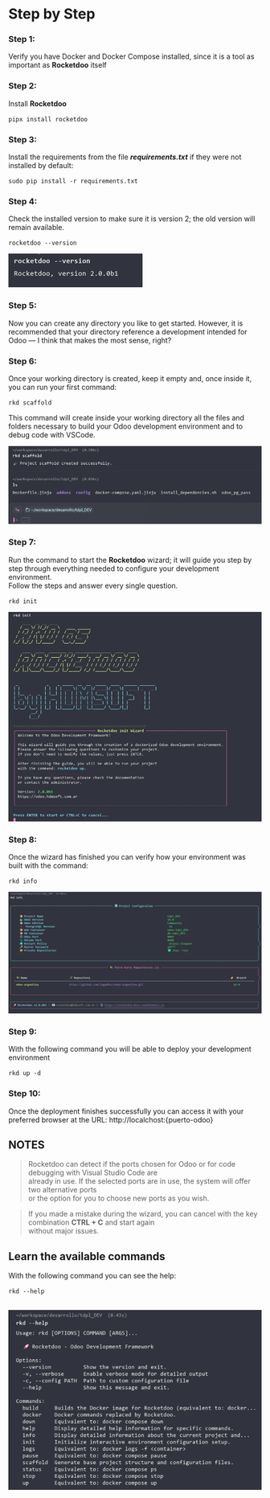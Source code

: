 # Step by Step

### Step 1:

Verify you have Docker and Docker Compose installed, since it is a tool as important as **Rocketdoo** itself

### Step 2:

Install **Rocketdoo**

~~~~
pipx install rocketdoo
~~~~

### Step 3:

Install the requirements from the file ***requirements.txt*** if they were not installed by default:

~~~
sudo pip install -r requirements.txt
~~~

### Step 4:

Check the installed version to make sure it is version 2; the old version will remain available.

~~~~
rocketdoo --version
~~~~


![rocketdoo-docs-img](../img/rkd-versionado.png)

### Step 5:

Now you can create any directory you like to get started. However, it is recommended that your directory reference
a development intended for Odoo — I think that makes the most sense, right?


### Step 6:

Once your working directory is created, keep it empty and, once inside it, you can run your first command:

~~~~
rkd scaffold
~~~~
This command will create inside your working directory all the files and folders necessary to build your 
Odoo development environment and to debug code with VSCode.



![rocketdoo-img-5](../img/rkd-scaffold.png)

### Step 7:

Run the command to start the **Rocketdoo** wizard; it will guide you step by step through everything 
needed to configure your development environment.  
Follow the steps and answer every single question.

~~~
rkd init
~~~

![rocketdoo-img-5](../img/rkd-init.png)


### Step 8:

Once the wizard has finished you can verify how your environment was built with the command:

~~~~
rkd info
~~~~

![rocketdoo-img-5](../img/rkd-info.png)

### Step 9:

With the following command you will be able to deploy your development environment

~~~~
rkd up -d
~~~~

### Step 10:

Once the deployment finishes successfully you can access it with your preferred browser at the URL:
http://localchost:{puerto-odoo}


## NOTES 

> Rocketdoo can detect if the ports chosen for Odoo or for code debugging with Visual Studio Code are  
> already in use. If the selected ports are in use, the system will offer two alternative ports  
> or the option for you to choose new ports as you wish.

> If you made a mistake during the wizard, you can cancel with the key combination **CTRL + C** and start again  
> without major issues.


## Learn the available commands

With the following command you can see the help:

~~~~
rkd --help
~~~~

![rocketdoo-img-5](../img/rkd-help.png)
---

